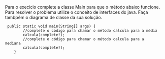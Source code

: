 
Para o execício complete a classe Main para que o método abaixo 
funcione. Para resolver o problema utilize o conceito de interfaces do java. 
Faça tambpém o diagrama de classe da sua solução.

```
 public static void main(String[] args) {        
        //complete o código para chamar o método calcula para a média        
        calcula(complete!);                    
        //complete o código para chamar o método calcula para a mediana        
        calcula(complete!);                    
    }    
